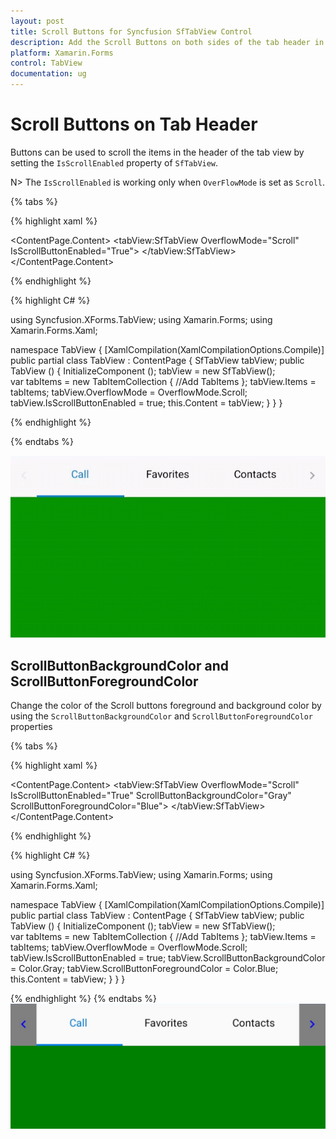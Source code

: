```yaml
---
layout: post
title: Scroll Buttons for Syncfusion SfTabView Control
description: Add the Scroll Buttons on both sides of the tab header in Syncfusion TabView control for Xamarin.Forms platform
platform: Xamarin.Forms
control: TabView
documentation: ug
---
```


# Scroll Buttons on Tab Header

Buttons can be used to scroll the items in the header of the tab view by setting the `IsScrollEnabled` property of `SfTabView`.

N> The `IsScrollEnabled` is working only when `OverFlowMode` is set as `Scroll`.

{% tabs %}

{% highlight xaml %}

<ContentPage xmlns="http://xamarin.com/schemas/2014/forms"
             xmlns:x="http://schemas.microsoft.com/winfx/2009/xaml"
             xmlns:tabView="clr-namespace:Syncfusion.XForms.TabView;assembly=Syncfusion.SfTabView.XForms"
             x:Class="TabView.TabView">
    <ContentPage.Content>
       <tabView:SfTabView OverflowMode="Scroll" 
                          IsScrollButtonEnabled="True">
                <!--Add TabItems-->
            </tabView:SfTabView>
    </ContentPage.Content>
</ContentPage>
			
{% endhighlight %}

{% highlight C# %}

using Syncfusion.XForms.TabView;
using Xamarin.Forms;
using Xamarin.Forms.Xaml;

namespace TabView
{
    [XamlCompilation(XamlCompilationOptions.Compile)]
	public partial class TabView : ContentPage
	{
        SfTabView tabView;
		public TabView ()
		{
			InitializeComponent ();
            tabView = new SfTabView();        
            var tabItems = new TabItemCollection
            {
               //Add TabItems
            };
            tabView.Items = tabItems;
            tabView.OverflowMode = OverflowMode.Scroll;
            tabView.IsScrollButtonEnabled = true;
            this.Content = tabView;
		}
	}
}
			
{% endhighlight %}

{% endtabs %}

![Scroll Button Header](images/ScrollButton-Header/TabViewScroll.gif)

## ScrollButtonBackgroundColor and ScrollButtonForegroundColor

Change the color of the Scroll buttons foreground and background color by using the `ScrollButtonBackgroundColor` and `ScrollButtonForegroundColor` properties

{% tabs %}

{% highlight xaml %}

<ContentPage xmlns="http://xamarin.com/schemas/2014/forms"
             xmlns:x="http://schemas.microsoft.com/winfx/2009/xaml"
             xmlns:tabView="clr-namespace:Syncfusion.XForms.TabView;assembly=Syncfusion.SfTabView.XForms"
             x:Class="TabView.TabView">
    <ContentPage.Content>
       <tabView:SfTabView OverflowMode="Scroll"   
                          IsScrollButtonEnabled="True"
                          ScrollButtonBackgroundColor="Gray" ScrollButtonForegroundColor="Blue">
                <!--Add TabItems-->
            </tabView:SfTabView>
    </ContentPage.Content>
</ContentPage>

{% endhighlight %}

{% highlight C# %}

using Syncfusion.XForms.TabView;
using Xamarin.Forms;
using Xamarin.Forms.Xaml;

namespace TabView
{
    [XamlCompilation(XamlCompilationOptions.Compile)]
	public partial class TabView : ContentPage
	{
        SfTabView tabView;
		public TabView ()
		{
			InitializeComponent ();
            tabView = new SfTabView();        
            var tabItems = new TabItemCollection
            {
               //Add TabItems
            };
            tabView.Items = tabItems;
            tabView.OverflowMode = OverflowMode.Scroll;
            tabView.IsScrollButtonEnabled = true;
            tabView.ScrollButtonBackgroundColor = Color.Gray;
            tabView.ScrollButtonForegroundColor = Color.Blue;
            this.Content = tabView;
		}
	}
}
	
{% endhighlight %}
{% endtabs %}
![ScrollButtonBackground-ScrollButtonForeground](images/ScrollButton-Header/ScrollButtonBackground-ScrollButtonForeground.jpg)
